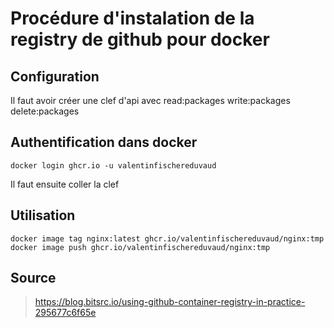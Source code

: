 # Procédure d'instalation de la registry de github pour docker

## Configuration

Il faut avoir créer une clef d'api avec
read:packages
write:packages
delete:packages

## Authentification dans docker

```shell
docker login ghcr.io -u valentinfischereduvaud
```
Il faut ensuite coller la clef

## Utilisation

```shell
docker image tag nginx:latest ghcr.io/valentinfischereduvaud/nginx:tmp
docker image push ghcr.io/valentinfischereduvaud/nginx:tmp
```

## Source
> https://blog.bitsrc.io/using-github-container-registry-in-practice-295677c6f65e
